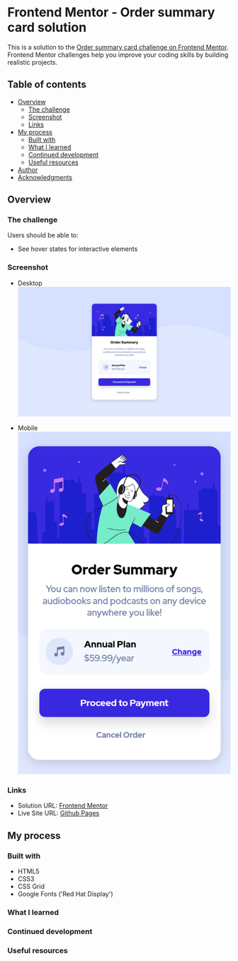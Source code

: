 # Frontend Mentor - Order summary card solution

This is a solution to the [Order summary card challenge on Frontend Mentor](https://www.frontendmentor.io/challenges/order-summary-component-QlPmajDUj). Frontend Mentor challenges help you improve your coding skills by building realistic projects. 


## Table of contents

- [Overview](#overview)
  - [The challenge](#the-challenge)
  - [Screenshot](#screenshot)
  - [Links](#links)
- [My process](#my-process)
  - [Built with](#built-with)
  - [What I learned](#what-i-learned)
  - [Continued development](#continued-development)
  - [Useful resources](#useful-resources)
- [Author](#author)
- [Acknowledgments](#acknowledgments)


## Overview

### The challenge
Users should be able to:

- See hover states for interactive elements

### Screenshot
- Desktop
![](/screenshots/desktop.png)


- Mobile
![](/screenshots/mobile.png)


### Links

- Solution URL: [Frontend Mentor](https://your-solution-url.com)
- Live Site URL: [Github Pages](https://amitkafle.github.io/FEM-order-summary-component/)

## My process

### Built with
- HTML5
- CSS3
- CSS Grid
- Google Fonts ('Red Hat Display')

### What I learned


### Continued development


### Useful resources